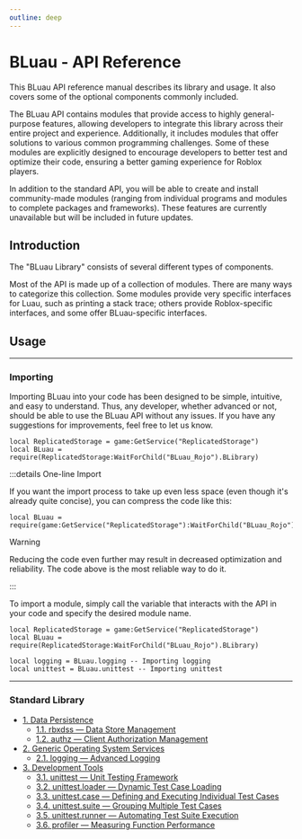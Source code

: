 ```yaml
---
outline: deep
---
```


# BLuau - API Reference

This BLuau API reference manual describes its library and usage. It also covers some of the optional components commonly included.

The BLuau API contains modules that provide access to highly general-purpose features, allowing developers to integrate this library across their entire project and experience. Additionally, it includes modules that offer solutions to various common programming challenges. Some of these modules are explicitly designed to encourage developers to better test and optimize their code, ensuring a better gaming experience for Roblox players.

In addition to the standard API, you will be able to create and install community-made modules (ranging from individual programs and modules to complete packages and frameworks). These features are currently unavailable but will be included in future updates.

## Introduction

The "BLuau Library" consists of several different types of components.

Most of the API is made up of a collection of modules. There are many ways to categorize this collection. Some modules provide very specific interfaces for Luau, such as printing a stack trace; others provide Roblox-specific interfaces, and some offer BLuau-specific interfaces.

## Usage

---

### Importing

Importing BLuau into your code has been designed to be simple, intuitive, and easy to understand.
Thus, any developer, whether advanced or not, should be able to use the BLuau API without any issues.
If you have any suggestions for improvements, feel free to let us know.

```luau
local ReplicatedStorage = game:GetService("ReplicatedStorage")
local BLuau = require(ReplicatedStorage:WaitForChild("BLuau_Rojo").BLibrary)
```

:::details One-line Import

If you want the import process to take up even less space (even though it's already quite concise), you can compress the code like this:

```luau
local BLuau = require(game:GetService("ReplicatedStorage"):WaitForChild("BLuau_Rojo").BLibrary)
```

> [!WARNING]
> Reducing the code even further may result in decreased optimization and reliability.
> The code above is the most reliable way to do it.

:::

To import a module, simply call the variable that interacts with the API in your code and specify the desired module name.

```luau
local ReplicatedStorage = game:GetService("ReplicatedStorage")
local BLuau = require(ReplicatedStorage:WaitForChild("BLuau_Rojo").BLibrary)

local logging = BLuau.logging -- Importing logging
local unittest = BLuau.unittest -- Importing unittest
```

---

### Standard Library

- [1. Data Persistence](data-persistence/index.html)
   - [1.1. rbxdss — Data Store Management](data-persistence/rbxdss.html)
   - [1.2. authz — Client Authorization Management](data-persistence/authz.html)
- [2. Generic Operating System Services](allos/index.html)
   - [2.1. logging — Advanced Logging](allos/logging.html)
- [3. Development Tools]()
   - [3.1. unittest — Unit Testing Framework]()
   - [3.2. unittest.loader — Dynamic Test Case Loading]()
   - [3.3. unittest.case — Defining and Executing Individual Test Cases]()
   - [3.4. unittest.suite — Grouping Multiple Test Cases]()
   - [3.5. unittest.runner — Automating Test Suite Execution]()
   - [3.6. profiler — Measuring Function Performance]()
   